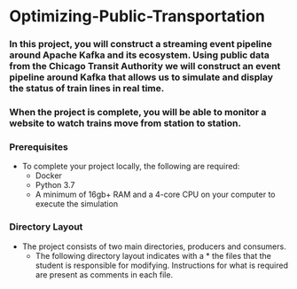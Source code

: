 # Optimizing-Public-Transportation
### In this project, you will construct a streaming event pipeline around Apache Kafka and its ecosystem. Using public data from the Chicago Transit Authority we will construct an event pipeline around Kafka that allows us to simulate and display the status of train lines in real time.

### When the project is complete, you will be able to monitor a website to watch trains move from station to station.
### Prerequisites
- To complete your project locally, the following are required:
  + Docker
  + Python 3.7
  + A minimum of 16gb+ RAM and a 4-core CPU on your computer to execute the simulation
  
### Directory Layout
- The project consists of two main directories, producers and consumers.
  + The following directory layout indicates with a * the files that the student is responsible for modifying. Instructions for what is required are present as comments in each file.
